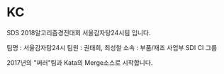 # KC
SDS 2018알고리즘경진대회 서울감자탕24시팀 입니다.

팀명 : 서울감자탕24시
팀원 : 권태희, 최성철
소속 : 부품/재조 사업부 SDI CI 그룹

2017년의 "쩌러"팀과 Kata의 Merge소스로 시작합니다.


